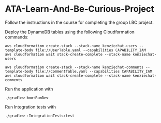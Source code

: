 # ATA-Learn-And-Be-Curious-Project

Follow the instructions in the course for completing the group LBC project.

Deploy the DynamoDB tables using the following Cloudformation commands:

```
aws cloudformation create-stack --stack-name kenziechat-users --template-body file://UserTable.yaml --capabilities CAPABILITY_IAM
aws cloudformation wait stack-create-complete --stack-name kenziechat-users

aws cloudformation create-stack --stack-name kenziechat-comments --template-body file://CommentTable.yaml --capabilities CAPABILITY_IAM
aws cloudformation wait stack-create-complete --stack-name kenziechat-comments
```

Run the application with

```
./gradlew bootRunDev
```

Run Integration tests with
```
./gradlew :IntegrationTests:test
```
